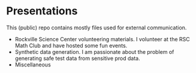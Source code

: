 # Presentations
This (public) repo contains mostly files used for external communication.

- Rockville Science Center volunteering materials. I volunteer at the RSC Math Club and have hosted some fun events.
- Synthetic data generation. I am passionate about the problem of generating safe test data from sensitive prod data.
- Miscellaneous
